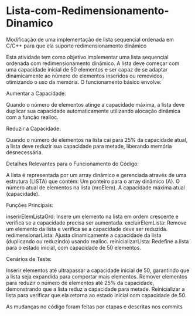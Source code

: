 # Lista-com-Redimensionamento-Dinamico
Modificação de uma implementação de lista sequencial ordenada em C/C++ para que ela suporte redimensionamento dinâmico

Esta atividade tem como objetivo implementar uma lista sequencial ordenada com redimensionamento dinâmico. A lista deve começar com uma capacidade inicial de 50 elementos e ser capaz de se adaptar dinamicamente ao número de elementos inseridos ou removidos, otimizando o uso da memória. O funcionamento básico envolve:

Aumentar a Capacidade:

Quando o número de elementos atinge a capacidade máxima, a lista deve duplicar sua capacidade automaticamente utilizando alocação dinâmica com a função realloc.

Reduzir a Capacidade:

Quando o número de elementos na lista cai para 25% da capacidade atual, a lista deve reduzir sua capacidade para metade, liberando memória desnecessária.

Detalhes Relevantes para o Funcionamento do Código:

A lista é representada por um array dinâmico e gerenciada através de uma estrutura (LISTA) que contém:
Um ponteiro para o array dinâmico (A).
O número atual de elementos na lista (nroElem).
A capacidade máxima atual (capacidade).

Funções Principais:

inserirElemListaOrd: Insere um elemento na lista em ordem crescente e verifica se a capacidade precisa ser aumentada.
excluirElemLista: Remove um elemento da lista e verifica se a capacidade deve ser reduzida.
redimensionarLista: Ajusta dinamicamente a capacidade da lista (duplicando ou reduzindo) usando realloc.
reinicializarLista: Redefine a lista para o estado inicial, com capacidade de 50 elementos.

Cenários de Teste:

Inserir elementos até ultrapassar a capacidade inicial de 50, garantindo que a lista seja expandida para comportar mais elementos.
Remover elementos para reduzir o número de elementos até 25% da capacidade, demonstrando que a lista reduz a capacidade para metade.
Reinicializar a lista para verificar que ela retorna ao estado inicial com capacidade de 50.

As mudanças no código foram feitas por etapas e descritas nos commits
